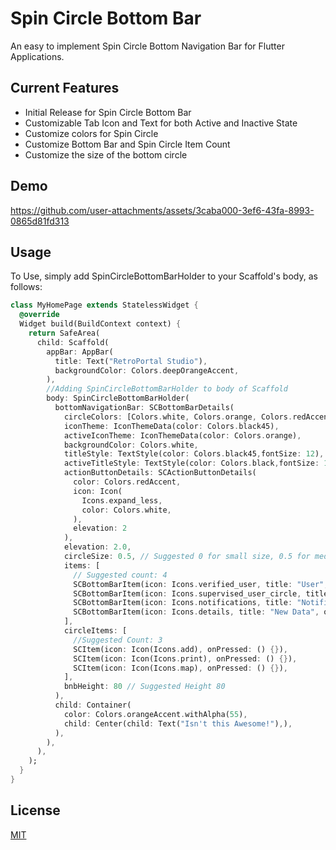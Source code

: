 # Spin Circle Bottom Bar

An easy to implement Spin Circle Bottom Navigation Bar for Flutter Applications.

## Current Features

* Initial Release for Spin Circle Bottom Bar
* Customizable Tab Icon and Text for both Active and Inactive State
* Customize colors for Spin Circle
* Customize Bottom Bar and Spin Circle Item Count
* Customize the size of the bottom circle

## Demo
https://github.com/user-attachments/assets/3caba000-3ef6-43fa-8993-0865d81fd313

## Usage
To Use, simply add SpinCircleBottomBarHolder to your Scaffold's body, as follows:

```dart
class MyHomePage extends StatelessWidget {
  @override
  Widget build(BuildContext context) {
    return SafeArea(
      child: Scaffold(
        appBar: AppBar(
          title: Text("RetroPortal Studio"),
          backgroundColor: Colors.deepOrangeAccent,
        ),
        //Adding SpinCircleBottomBarHolder to body of Scaffold
        body: SpinCircleBottomBarHolder(
          bottomNavigationBar: SCBottomBarDetails(
            circleColors: [Colors.white, Colors.orange, Colors.redAccent],
            iconTheme: IconThemeData(color: Colors.black45),
            activeIconTheme: IconThemeData(color: Colors.orange),
            backgroundColor: Colors.white,
            titleStyle: TextStyle(color: Colors.black45,fontSize: 12),
            activeTitleStyle: TextStyle(color: Colors.black,fontSize: 12,fontWeight: FontWeight.bold),
            actionButtonDetails: SCActionButtonDetails(
              color: Colors.redAccent,
              icon: Icon(
                Icons.expand_less,
                color: Colors.white,
              ),
              elevation: 2
            ),
            elevation: 2.0,
            circleSize: 0.5, // Suggested 0 for small size, 0.5 for medium size and 1 for large size
            items: [
              // Suggested count: 4
              SCBottomBarItem(icon: Icons.verified_user, title: "User", onPressed: () {}),
              SCBottomBarItem(icon: Icons.supervised_user_circle, title: "Details", onPressed: () {}),
              SCBottomBarItem(icon: Icons.notifications, title: "Notifications", onPressed: () {}),
              SCBottomBarItem(icon: Icons.details, title: "New Data", onPressed: () {}),
            ],
            circleItems: [
              //Suggested Count: 3
              SCItem(icon: Icon(Icons.add), onPressed: () {}),
              SCItem(icon: Icon(Icons.print), onPressed: () {}),
              SCItem(icon: Icon(Icons.map), onPressed: () {}),
            ],
            bnbHeight: 80 // Suggested Height 80
          ),
          child: Container(
            color: Colors.orangeAccent.withAlpha(55),
            child: Center(child: Text("Isn't this Awesome!"),),
          ),
        ),
      ),
    );
  }
}
```

## License
[MIT](https://choosealicense.com/licenses/mit/)
